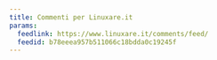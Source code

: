```yaml
---
title: Commenti per Linuxare.it
params:
  feedlink: https://www.linuxare.it/comments/feed/
  feedid: b78eeea957b511066c18bdda0c19245f
---
```


